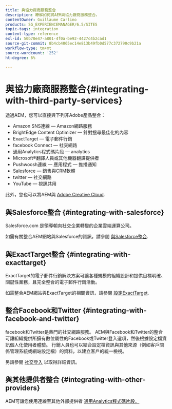 ```yaml
---
title: 與協力廠商服務整合
description: 瞭解如何將AEM與協力廠商服務整合。
contentOwner: Guillaume Carlino
products: SG_EXPERIENCEMANAGER/6.5/SITES
topic-tags: integration
content-type: reference
exl-id: 50b70e47-a801-4f0a-be92-4427c4b2cad1
source-git-commit: 8b4cb4065ec14e813b49fb0d577c372790c9b21a
workflow-type: tm+mt
source-wordcount: '252'
ht-degree: 6%

---
```


# 與協力廠商服務整合{#integrating-with-third-party-services}

透過AEM，您可以直接與下列非Adobe產品整合：

* Amazon SNS連線 — Amazon網路服務
* BrightEdge Content Optimizer — 針對搜尋最佳化的內容
* ExactTarget — 電子郵件行銷
* facebook Connect — 社交網路
* 通用Analytics程式碼片段 — analytics
* Microsoft®翻譯人員或其他機器翻譯提供者
* Pushwoosh連線 — 應用程式 — 推播通知
* Salesforce — 銷售與CRM軟體
* twitter — 社交網路
* YouTube — 視訊共用
<!-- * Silverpop Engage - marketing automation, email, mobile, and social NO LONGER EXISTS; ITS REPLACEMENT IS UNKNOWN -->

此外，您也可以將AEM與 [Adobe Creative Cloud](/help/assets/aem-cc-integration-best-practices.md).

## 與Salesforce整合 {#integrating-with-salesforce}

Salesforce.com 是領導朝向社交企業轉變的企業雲端運算公司。

如需有關整合AEM網站與Salesforce的資訊，請參閱 [與Salesforce整合](/help/sites-administering/salesforce.md).

<!-- THE INFORMATION BELOW APPEARS OBSOLETE; first URL is a 404. I could not find a suitable replacement for it.
## Integrating with Silverpop Engage {#integrating-with-silverpop-engage}

>[!NOTE]
>
>Silverpop Engage integration is not available out of the box. To integrate AEM with Silverpop Engage, [download the package](https://www.adobeaemcloud.com/content/marketplace/marketplaceProxy.html?packagePath=/content/companies/public/adobe/packages/aem620/product/cq-mcm-integrations-silverpop-content) from Package Share.

Silverpop Engage provides marketing automation, email, mobile, and social.

For information about integrating your AEM site and ExactTarget, see [Integrating with Silverpop Engage](/help/sites-administering/silverpop.md). -->

## 與ExactTarget整合 {#integrating-with-exacttarget}

ExactTarget的電子郵件行銷解決方案可讓各種規模的組織設計和提供目標明確、關鍵性業務，且完全整合的電子郵件行銷活動。

如需整合AEM網站與ExactTarget的相關資訊，請參閱 [設定ExactTarget](/help/sites-administering/exacttarget.md).

## 整合Facebook和Twitter {#integrating-with-facebook-and-twitter}

facebook和Twitter是熱門的社交網路服務。 AEM與Facebook和Twitter的整合可讓組織提供所擁有數位屬性的Facebook或Twitter登入選項，然後根據設定檔資訊個人化使用者體驗。 行銷人員也可以結合設定檔資訊與其他來源（例如客戶關係管理系統或網站設定檔）的資料，以建立客戶的統一檢視。

另請參閱 [社交登入](/help/communities/social-login.md) 以取得詳細資訊。

## 與其他提供者整合 {#integrating-with-other-providers}

AEM可讓您使用連線至其他外部提供者 [通用Analytics程式碼片段。](/help/sites-administering/external-providers.md)
